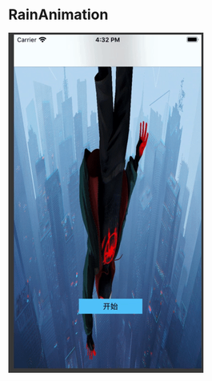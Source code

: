 # RainAnimation
![image](https://github.com/fn512613/RainAnimation/blob/master/Kapture%202020-03-05%20at%2016.35.32.gif)